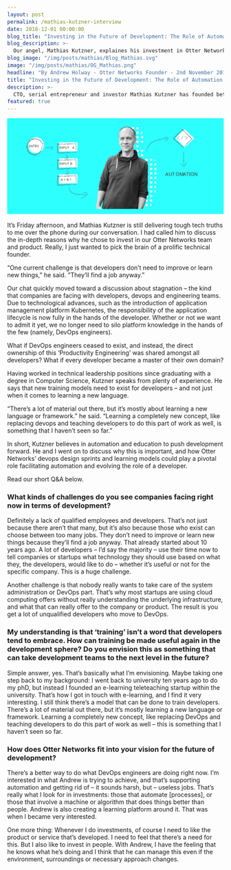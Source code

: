 ```yaml
---
layout: post
permalink: /mathias-kutzner-interview
date: 2018-12-01 00:00:00
blog_title: "Investing in the Future of Development: The Role of Automation and Education"
blog_description: >-
  Our angel, Mathias Kutzner, explaines his investment in Otter Networks.
blog_image: "/img/posts/mathias/Blog_Mathias.svg"
image: "/img/posts/mathias/OG_Mathias.png"
headline: "By Andrew Holway - Otter Networks Founder - 2nd November 2018"
title: "Investing in the Future of Development: The Role of Automation and Education"
description: >-
  CTO, serial entrepreneur and investor Mathias Kutzner has founded between 25 and 30 startups, but he gave up his entrepreneurial role 2 years ago to support growing companies with a focus on automation. Here’s why he believes in the perfect storm of algorithms and training to push development forward.
featured: true
---
```

<div>
<img src="/img/posts/mathias/Article_Mathias.svg" alt="Investing in the Future of Development" />
</div>

It’s Friday afternoon, and Mathias Kutzner is still delivering tough tech truths to me over the phone during our conversation. I had called him to discuss the in-depth reasons why he chose to invest in our Otter Networks team and product. Really, I just wanted to pick the brain of a prolific technical founder.

“One current challenge is that developers don’t need to improve or learn new things,” he said. ”They’ll find a job anyway.”

Our chat quickly moved toward a discussion about stagnation – the kind that companies are facing with developers, devops and engineering teams. Due to technological advances, such as the introduction of application management platform Kubernetes, the responsibility of the application lifecycle is now fully in the hands of the developer. Whether or not we want to admit it yet, we no longer need to silo platform knowledge in the hands of the few (namely, DevOps engineers). 

What if DevOps engineers ceased to exist, and instead, the direct ownership of this ‘Productivity Engineering’ was shared amongst all developers? What if every developer became a master of their own domain?

Having worked in technical leadership positions since graduating with a degree in Computer Science, Kutzner speaks from plenty of experience. He says that new training models need to exist for developers – and not just when it comes to learning a new language.

“There’s a lot of material out there, but it’s mostly about learning a new language or framework.” he said. “Learning a completely new concept, like replacing devops and teaching developers to do this part of work as well, is something that I haven’t seen so far.”

In short, Kutzner believes in automation and education to push development forward. He and I went on to discuss why this is important, and how Otter Networks’ devops design sprints and learning models could play a pivotal role facilitating automation and evolving the role of a developer. 

Read our short Q&A below. 


### What kinds of challenges do you see companies facing right now in terms of development?

Definitely a lack of qualified employees and developers. That’s not just because there aren’t that many, but it’s also because those who exist can choose between too many jobs. They don’t need to improve or learn new things because they’ll find a job anyway. That already started about 10 years ago. A lot of developers – I’d say the majority – use their time now to tell companies or startups what technology they should use based on what they, the developers, would like to do – whether it’s useful or not for the specific company. This is a huge challenge. 

Another challenge is that nobody really wants to take care of the system administration or DevOps part. That’s why most startups are using cloud computing offers without really understanding the underlying infrastructure, and what that can really offer to the company or product. The result is you get a lot of unqualified developers who move to DevOps.


### My understanding is that ‘training’ isn’t a word that developers tend to embrace. How can training be made useful again in the development sphere? Do you envision this as something that can take development teams to the next level in the future? 


Simple answer, yes. That’s basically what I’m envisioning. Maybe taking one step back to my background: I went back to university ten years ago to do my phD, but instead I founded an e-learning teleteaching startup within the university. That’s how I got in touch with e-learning, and I find it very interesting. I still think there’s a model that can be done to train developers. There’s a lot of material out there, but it’s mostly learning a new language or framework. Learning a completely new concept, like replacing DevOps and teaching developers to do this part of work as well – this is something that I haven’t seen so far. 


### How does Otter Networks fit into your vision for the future of development?

There’s a better way to do what DevOps engineers are doing right now. I’m interested in what Andrew is trying to achieve, and that’s supporting automation and getting rid of – it sounds harsh, but – useless jobs. That’s really what I look for in investments: those that automate [processes], or those that involve a machine or algorithm that does things better than people. Andrew is also creating a learning platform around it. That was when I became very interested. 

One more thing: Whenever I do investments, of course I need to like the product or service that’s developed. I need to feel that there’s a need for this. But I also like to invest in people. With Andrew, I have the feeling that he knows what he’s doing and I think that he can manage this even if the environment, surroundings or necessary approach changes. 



